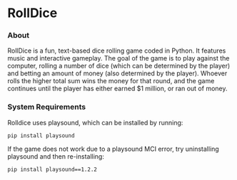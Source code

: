# RollDice
### About
RollDice is a fun, text-based dice rolling game coded in Python. It features music and interactive gameplay. The goal of the game is to play against the computer, rolling a number of dice (which can be determined by the player) and betting an amount of money (also determined by the player). Whoever rolls the higher total sum wins the money for that round, and the game continues until the player has either earned $1 million, or ran out of money. 

### System Requirements
Rolldice uses playsound, which can be installed by running:
```
pip install playsound
```
If the game does not work due to a playsound MCI error, try uninstalling playsound and then re-installing:
```
pip install playsound==1.2.2
```
